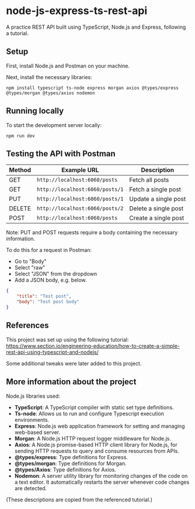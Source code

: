 # node-js-express-ts-rest-api
A practice REST API built using TypeScript, Node.js and Express, following a tutorial.

## Setup

First, install Node.js and Postman on your machine.

Next, install the necessary libraries:
```shell
npm install typescript ts-node express morgan axios @types/express @types/morgan @types/axios nodemon
```

## Running locally

To start the development server locally:
```shell
npm run dev
```

## Testing the API with Postman

| Method | Example URL                     | Description          |
| ------ | ------------------------------- | -------------------- |
| GET    | `http://localhost:6060/posts`   | Fetch all posts      |
| GET    | `http://localhost:6060/posts/1` | Fetch a single post  |
| PUT    | `http://localhost:6060/posts/1` | Update a single post |
| DELETE | `http://localhost:6060/posts/2` | Delete a single post |
| POST   | `http://localhost:6060/posts`   | Create a single post |

Note: PUT and POST requests require a body containing the necessary information.

To do this for a request in Postman:
- Go to "Body"
- Select "raw"
- Select "JSON" from the dropdown
- Add a JSON body, e.g. below.

```json
{
    "title": "Test post",
    "body": "Test post body"
}
```

## References

This project was set up using the following tutorial: https://www.section.io/engineering-education/how-to-create-a-simple-rest-api-using-typescript-and-nodejs/

Some additional tweaks were later added to this project.

## More information about the project

Node.js libraries used:
- <b>TypeScript</b>: A TypeScript compiler with static set type definitions.
- <b>Ts-node</b>: Allows us to run and configure Typescript execution environments.
- <b>Express</b>: Node.js web application framework for setting and managing web-based server.
- <b>Morgan</b>: A Node.js HTTP request logger middleware for Node.js.
- <b>Axios</b>: A Node.js promise-based HTTP client library for Node.js, for sending HTTP requests to query and consume resources from APIs.
- <b>@types/express</b>: Type definitions for Express.
- <b>@types/morgan</b>: Type definitions for Morgan.
- <b>@types/Axios</b>: Type definitions for Axios.
- <b>Nodemon</b>: A server utility library for monitoring changes of the code on a text editor. It automatically restarts the server whenever code changes are detected.

(These descriptions are copied from the referenced tutorial.)
